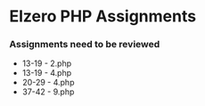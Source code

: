 # Elzero PHP Assignments

### Assignments need to be reviewed

- 13-19 - 2.php
- 13-19 - 4.php
- 20-29 - 4.php
- 37-42 - 9.php

